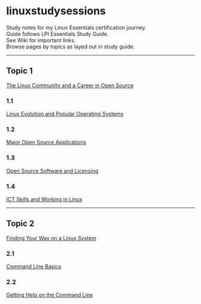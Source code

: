 # linuxstudysessions
Study notes for my Linux Essentials certification journey.  
Guide follows LPI Essentials Study Guide.  
See Wiki for important links.  
Browse pages by topics as layed out in study guide.

---

## Topic 1
[The Linux Community and a Career in Open Source](https://github.com/bullintheserver/linuxstudysessions/blob/main/topic1.md#topic-1)
### 1.1
[Linux Evolution and Popular Operating Systems](https://github.com/bullintheserver/linuxstudysessions/blob/main/topic1.md#11)
### 1.2
[Major Open Source Applications](https://github.com/bullintheserver/linuxstudysessions/blob/main/topic1.md#12)
### 1.3
[Open Source Software and Licensing](https://github.com/bullintheserver/linuxstudysessions/blob/main/topic1.md#13)
### 1.4
[ICT Skills and Working in Linux](https://github.com/bullintheserver/linuxstudysessions/blob/main/topic1.md#14)

--- 

## Topic 2  
[Finding Your Way on a Linux System](https://github.com/bullintheserver/linuxstudysessions/blob/main/topic2.md#topic-2)
### 2.1
[Command Line Basics](https://github.com/bullintheserver/linuxstudysessions/blob/main/topic2.md#21)
### 2.2
[Getting Help on the Command Line](https://github.com/bullintheserver/linuxstudysessions/blob/main/topic2.md#22)
